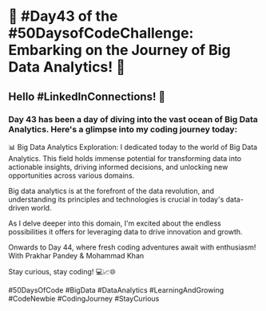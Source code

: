 # 🚀 #Day43 of the #50DaysofCodeChallenge: Embarking on the Journey of Big Data Analytics! 🚀

## Hello #LinkedInConnections! 👋

### Day 43 has been a day of diving into the vast ocean of Big Data Analytics. Here's a glimpse into my coding journey today:

📊 Big Data Analytics Exploration: I dedicated today to the world of Big Data Analytics. This field holds immense potential for transforming data into actionable insights, driving informed decisions, and unlocking new opportunities across various domains.

Big data analytics is at the forefront of the data revolution, and understanding its principles and technologies is crucial in today's data-driven world.

As I delve deeper into this domain, I'm excited about the endless possibilities it offers for leveraging data to drive innovation and growth.

Onwards to Day 44, where fresh coding adventures await with enthusiasm!
With Prakhar Pandey & Mohammad Khan

Stay curious, stay coding! 💻📈🌐

#50DaysOfCode #BigData #DataAnalytics #LearningAndGrowing #CodeNewbie #CodingJourney #StayCurious
